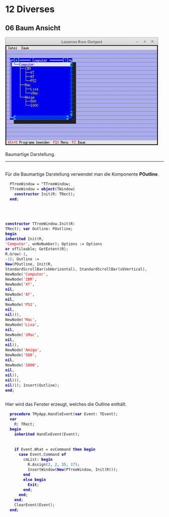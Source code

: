 <html>
    <b><h1>12 Diverses</h1></b>
    <b><h2>06 Baum Ansicht</h2></b>
<img src="image.png" alt="Selfhtml"><br><br>
Baumartige Darstellung.<br>
<hr><br>
Für die Baumartige Darstellung verwendet man die Komponente <b>POutline</b>.<br>
<pre><code>  PTreeWindow = ^TTreeWindow;
  TTreeWindow = <b><font color="0000BB">object</font></b>(TWindow)
    <b><font color="0000BB">constructor</font></b> Init(R: TRect);
  <b><font color="0000BB">end</font></b>;
<br>

  <b><font color="0000BB">constructor</font></b> TTreeWindow.Init(R: TRect);
  <b><font color="0000BB">var</font></b>
    Outline: POutline;
  <b><font color="0000BB">begin</font></b>
    <b><font color="0000BB">inherited</font></b> Init(R, <font color="#FF0000">'Computer'</font>, wnNoNumber);
    Options := Options <b><font color="0000BB">or</font></b> ofTileable;
    GetExtent(R);
    R.Grow(-<font color="#0077BB">1</font>, -<font color="#0077BB">1</font>);
    Outline := <b><font color="0000BB">New</font></b>(POutline, Init(R, StandardScrollBar(sbHorizontal), StandardScrollBar(sbVertical),
      NewNode(<font color="#FF0000">'Computer'</font>,
        NewNode(<font color="#FF0000">'IBM'</font>,
          NewNode(<font color="#FF0000">'XT'</font>, <b><font color="0000BB">nil</font></b>,
          NewNode(<font color="#FF0000">'AT'</font>, <b><font color="0000BB">nil</font></b>,
          NewNode(<font color="#FF0000">'PS2'</font>, <b><font color="0000BB">nil</font></b>, <b><font color="0000BB">nil</font></b>))),
        NewNode(<font color="#FF0000">'Mac'</font>,
          NewNode(<font color="#FF0000">'Lisa'</font>, <b><font color="0000BB">nil</font></b>,
          NewNode(<font color="#FF0000">'iMac'</font>, <b><font color="0000BB">nil</font></b>, <b><font color="0000BB">nil</font></b>)),
        NewNode(<font color="#FF0000">'Amiga'</font>,
          NewNode(<font color="#FF0000">'500'</font>, <b><font color="0000BB">nil</font></b>,
          NewNode(<font color="#FF0000">'1000'</font>, <b><font color="0000BB">nil</font></b>, <b><font color="0000BB">nil</font></b>)), <b><font color="0000BB">nil</font></b>))), <b><font color="0000BB">nil</font></b>)));
    Insert(Outline);
  <b><font color="0000BB">end</font></b>;</code></pre>
Hier wird das Fenster erzeugt, welches die Outline enthält.<br>
<pre><code>  <b><font color="0000BB">procedure</font></b> TMyApp.HandleEvent(<b><font color="0000BB">var</font></b> Event: TEvent);
  <b><font color="0000BB">var</font></b>
    R: TRect;
  <b><font color="0000BB">begin</font></b>
    <b><font color="0000BB">inherited</font></b> HandleEvent(Event);
<br>
    <b><font color="0000BB">if</font></b> Event.What = evCommand <b><font color="0000BB">then</font></b> <b><font color="0000BB">begin</font></b>
      <b><font color="0000BB">case</font></b> Event.Command <b><font color="0000BB">of</font></b>
        cmList: <b><font color="0000BB">begin</font></b>
          R.Assign(<font color="#0077BB">2</font>, <font color="#0077BB">2</font>, <font color="#0077BB">35</font>, <font color="#0077BB">17</font>);
          InsertWindow(<b><font color="0000BB">New</font></b>(PTreeWindow, Init(R)));
        <b><font color="0000BB">end</font></b>
        <b><font color="0000BB">else</font></b> <b><font color="0000BB">begin</font></b>
          <b><font color="0000BB">Exit</font></b>;
        <b><font color="0000BB">end</font></b>;
      <b><font color="0000BB">end</font></b>;
    <b><font color="0000BB">end</font></b>;
    ClearEvent(Event);
  <b><font color="0000BB">end</font></b>;</code></pre>
<br>
</html>
